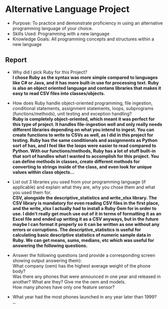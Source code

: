 # Alternative Language Project
- Purpose: To practice and demonstrate proficiency in using an alternative programming language of your choice.
- Skills Used: Programming with a new language 
- Knowledge Goals: All programming concepts and structures within a new language 
## Report

- Why did I pick Ruby for this Project?\
  **I chose Ruby as the syntax was more simple compared to languages like C# or Java, and it has more built-in use for processing text. Ruby is also an object oriented language and contans libraries that makes it easy to read CSV files into classes/objects.**
  
- How does Ruby handle object-oriented programming, file ingestion, conditional statements, assignment statements, loops, subprograms (functions/methods), unit testing and exception handling?\
  **Ruby is completely object-oriented, which meant it was perfect for this type of project. It handles file-ingestion well and only really needs different libraries depending on what you intend to ingest. You can create functions to write to CSVs as well, as I did in this project for testing. Ruby has the same conditionals and assignments as Python sort of has, and I feel like the loops were easier to read compared to Python. With our functions/methods, Ruby has a lot of stuff built-in that sort of handles what I wanted to accomplish for this project. You can define methods in classes, create different methods for converting to strings inside of the class, and even look for unique values within class objects...**
  
- List out 3 libraries you used from your programming language (if applicable) and explain what they are, why you chose them and what you used them for.\
  **CSV, alongside the descriptive_statistics and write_xlsx library. The CSV library is mandatory for even reading CSV files in the first place, and the write_xlsx I actually had to install a Ruby Gem for in order to use. I didn't really get much use out of it in terms of formatting it as an Excel file and ended up writing it as a CSV anyways, but in the future maybe I can format it properly so it can be written as one without any errors or corruptions. The descriptive_statistics is useful for calculating basic descriptive statistics of numeric sample data in Ruby. We can get means, sums, medians, etc which was useful for answering the following questions.**

- Answer the following questions (and provide a corresponding screen showing output answering them):\
  What company (oem) has the highest average weight of the phone body?\
  Was there any phones that were announced in one year and released in another? What are they? Give me the oem and models.\
  How many phones have only one feature sensor?
  
- What year had the most phones launched in any year later than 1999?\
  **..**
